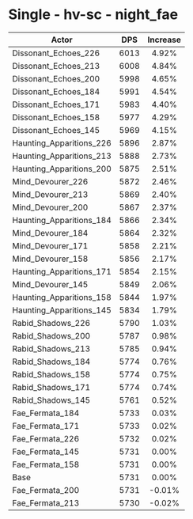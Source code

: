 # Single - hv-sc - night_fae
| Actor | DPS | Increase |
|---|:---:|:---:|
|Dissonant_Echoes_226|6013|4.92%|
|Dissonant_Echoes_213|6008|4.84%|
|Dissonant_Echoes_200|5998|4.65%|
|Dissonant_Echoes_184|5991|4.54%|
|Dissonant_Echoes_171|5983|4.40%|
|Dissonant_Echoes_158|5977|4.29%|
|Dissonant_Echoes_145|5969|4.15%|
|Haunting_Apparitions_226|5896|2.87%|
|Haunting_Apparitions_213|5888|2.73%|
|Haunting_Apparitions_200|5875|2.51%|
|Mind_Devourer_226|5872|2.46%|
|Mind_Devourer_213|5869|2.40%|
|Mind_Devourer_200|5867|2.37%|
|Haunting_Apparitions_184|5866|2.34%|
|Mind_Devourer_184|5864|2.32%|
|Mind_Devourer_171|5858|2.21%|
|Mind_Devourer_158|5856|2.17%|
|Haunting_Apparitions_171|5854|2.15%|
|Mind_Devourer_145|5849|2.06%|
|Haunting_Apparitions_158|5844|1.97%|
|Haunting_Apparitions_145|5834|1.79%|
|Rabid_Shadows_226|5790|1.03%|
|Rabid_Shadows_200|5787|0.98%|
|Rabid_Shadows_213|5785|0.94%|
|Rabid_Shadows_184|5774|0.76%|
|Rabid_Shadows_158|5774|0.75%|
|Rabid_Shadows_171|5774|0.74%|
|Rabid_Shadows_145|5761|0.52%|
|Fae_Fermata_184|5733|0.03%|
|Fae_Fermata_171|5733|0.02%|
|Fae_Fermata_226|5732|0.02%|
|Fae_Fermata_145|5731|0.00%|
|Fae_Fermata_158|5731|0.00%|
|Base|5731|0.00%|
|Fae_Fermata_200|5731|-0.01%|
|Fae_Fermata_213|5730|-0.02%|
